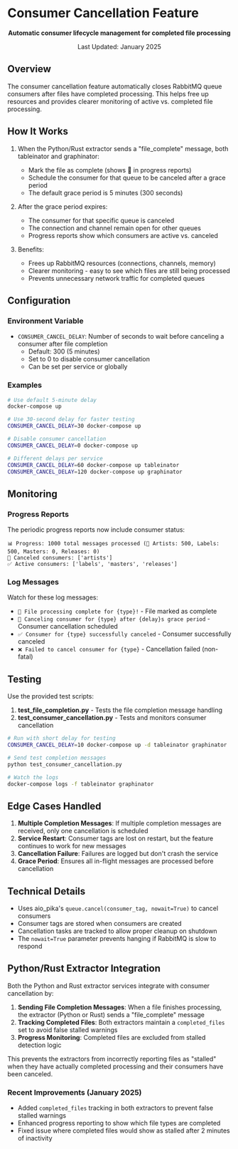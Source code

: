 # Consumer Cancellation Feature

<div align="center">

**Automatic consumer lifecycle management for completed file processing**

Last Updated: January 2025

</div>

## Overview

The consumer cancellation feature automatically closes RabbitMQ queue consumers after files have completed processing. This helps free up resources and provides clearer monitoring of active vs. completed file processing.

## How It Works

1. When the Python/Rust extractor sends a "file_complete" message, both tableinator and graphinator:

   - Mark the file as complete (shows 🎉 in progress reports)
   - Schedule the consumer for that queue to be canceled after a grace period
   - The default grace period is 5 minutes (300 seconds)

1. After the grace period expires:

   - The consumer for that specific queue is canceled
   - The connection and channel remain open for other queues
   - Progress reports show which consumers are active vs. canceled

1. Benefits:

   - Frees up RabbitMQ resources (connections, channels, memory)
   - Clearer monitoring - easy to see which files are still being processed
   - Prevents unnecessary network traffic for completed queues

## Configuration

### Environment Variable

- `CONSUMER_CANCEL_DELAY`: Number of seconds to wait before canceling a consumer after file completion
  - Default: 300 (5 minutes)
  - Set to 0 to disable consumer cancellation
  - Can be set per service or globally

### Examples

```bash
# Use default 5-minute delay
docker-compose up

# Use 30-second delay for faster testing
CONSUMER_CANCEL_DELAY=30 docker-compose up

# Disable consumer cancellation
CONSUMER_CANCEL_DELAY=0 docker-compose up

# Different delays per service
CONSUMER_CANCEL_DELAY=60 docker-compose up tableinator
CONSUMER_CANCEL_DELAY=120 docker-compose up graphinator
```

## Monitoring

### Progress Reports

The periodic progress reports now include consumer status:

```
📊 Progress: 1000 total messages processed (🎉 Artists: 500, Labels: 500, Masters: 0, Releases: 0)
🔌 Canceled consumers: ['artists']
✅ Active consumers: ['labels', 'masters', 'releases']
```

### Log Messages

Watch for these log messages:

- `🎉 File processing complete for {type}!` - File marked as complete
- `🔌 Canceling consumer for {type} after {delay}s grace period` - Consumer cancellation scheduled
- `✅ Consumer for {type} successfully canceled` - Consumer successfully canceled
- `❌ Failed to cancel consumer for {type}` - Cancellation failed (non-fatal)

## Testing

Use the provided test scripts:

1. **test_file_completion.py** - Tests the file completion message handling
1. **test_consumer_cancellation.py** - Tests and monitors consumer cancellation

```bash
# Run with short delay for testing
CONSUMER_CANCEL_DELAY=10 docker-compose up -d tableinator graphinator

# Send test completion messages
python test_consumer_cancellation.py

# Watch the logs
docker-compose logs -f tableinator graphinator
```

## Edge Cases Handled

1. **Multiple Completion Messages**: If multiple completion messages are received, only one cancellation is scheduled
1. **Service Restart**: Consumer tags are lost on restart, but the feature continues to work for new messages
1. **Cancellation Failure**: Failures are logged but don't crash the service
1. **Grace Period**: Ensures all in-flight messages are processed before cancellation

## Technical Details

- Uses aio_pika's `queue.cancel(consumer_tag, nowait=True)` to cancel consumers
- Consumer tags are stored when consumers are created
- Cancellation tasks are tracked to allow proper cleanup on shutdown
- The `nowait=True` parameter prevents hanging if RabbitMQ is slow to respond

## Python/Rust Extractor Integration

Both the Python and Rust extractor services integrate with consumer cancellation by:

1. **Sending File Completion Messages**: When a file finishes processing, the extractor (Python or Rust) sends a "file_complete" message
1. **Tracking Completed Files**: Both extractors maintain a `completed_files` set to avoid false stalled warnings
1. **Progress Monitoring**: Completed files are excluded from stalled detection logic

This prevents the extractors from incorrectly reporting files as "stalled" when they have actually completed processing and their consumers have been canceled.

### Recent Improvements (January 2025)

- Added `completed_files` tracking in both extractors to prevent false stalled warnings
- Enhanced progress reporting to show which file types are completed
- Fixed issue where completed files would show as stalled after 2 minutes of inactivity
